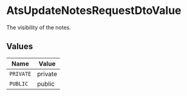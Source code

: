 # AtsUpdateNotesRequestDtoValue

The visibility of the notes.


## Values

| Name      | Value     |
| --------- | --------- |
| `PRIVATE` | private   |
| `PUBLIC`  | public    |